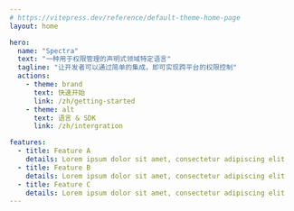 ```yaml
---
# https://vitepress.dev/reference/default-theme-home-page
layout: home

hero:
  name: "Spectra"
  text: "一种用于权限管理的声明式领域特定语言"
  tagline: "让开发者可以通过简单的集成，即可实现跨平台的权限控制"
  actions:
    - theme: brand
      text: 快速开始
      link: /zh/getting-started
    - theme: alt
      text: 语言 & SDK
      link: /zh/intergration

features:
  - title: Feature A
    details: Lorem ipsum dolor sit amet, consectetur adipiscing elit
  - title: Feature B
    details: Lorem ipsum dolor sit amet, consectetur adipiscing elit
  - title: Feature C
    details: Lorem ipsum dolor sit amet, consectetur adipiscing elit
---
```


